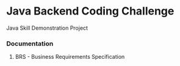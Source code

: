 # Java Backend Coding Challenge

Java Skill Demonstration Project

### Documentation

1. BRS - Business Requirements Specification
